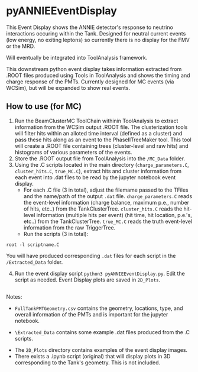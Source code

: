 # pyANNIEEventDisplay

This Event Display shows the ANNIE detector's response to neutrino interactions occuring within the Tank. Designed for neutral current events (low energy, no exiting leptons) so currently there is no display for the FMV or the MRD.

Will eventually be integrated into ToolAnalysis framework.

This downstream python event display takes information extracted from .ROOT files produced using Tools in ToolAnalysis and shows the timing and charge response of the PMTs. Currently designed for MC events (via WCSim), but will be expanded to show real events.

## How to use (for MC)

1. Run the BeamClusterMC ToolChain withinin ToolAnalysis to extract information from the WCSim output .ROOT file. The clusterization tools will filter hits within an alloted time interval (defined as a cluster) and pass these hits along as an event to the PhaseIITreeMaker tool. This tool will create a .ROOT file containing trees (cluster-level and raw hits) and histograms of various parameters of the events.
2. Store the .ROOT output file from ToolAnalysis into the `/MC_Data` folder.
3. Using the .C scripts located in the main directory (`charge_parameters.C`, `cluster_hits.C`, `true_MC.C`), extract hits and cluster information from each event into .dat files to be read by the jupyter notebook event display.
      - For each .C file (3 in total), adjust the filemame passed to the TFiles and the name/path of the output `.dat` file. `charge_parameters.C` reads the event-level information (charge balance, maximum p.e., number of hits, etc..) from the TankClusterTree. `cluster_hits.C` reads the hit-level information (multiple hits per event) (hit time, hit location, p.e.'s, etc..) from the TankClusterTree. `true_MC.C` reads the truth event-level information from the raw TriggerTree. 
      - Run the scripts (3 in total):
```
root -l scriptname.C
```
You will have produced corresponding `.dat` files for each script in the `/Extracted_Data` folder.

4. Run the event display script `python3 pyANNIEEventDisplay.py`. Edit the script as needed. Event Display plots are saved in `2D_Plots`.

##
Notes: 
- `FullTankPMTGeometry.csv` contains the geometry, locations, type, and overall information of the PMTs and is important for the jupyter notebook.
* `\Extracted_Data` contains some example .dat files produced from the .C scripts.
+ The `2D_Plots` directory contains examples of the event display images.
+ There exists a .ipynb script (original) that will display plots in 3D corresponding to the Tank's geometry. This is not included.
